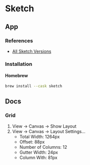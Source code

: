 # Sketch

## App

### References

- [All Sketch Versions](https://sketch.com/updates/)

### Installation

#### Homebrew

```sh
brew install --cask sketch
```

## Docs

### Grid

1. View -> Canvas -> Show Layout
2. View -> Canvas -> Layout Settings...
   - Total Width: 1264px
   - Offset: 88px
   - Number of Columns: 12
   - Gutter Width: 24px
   - Column With: 81px

<!--
###

.5*162*3.14
-->
